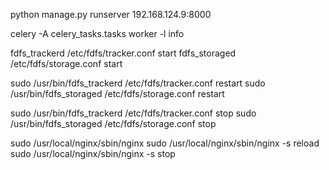 python manage.py runserver 192.168.124.9:8000

celery -A celery_tasks.tasks worker -l info


fdfs_trackerd /etc/fdfs/tracker.conf start
fdfs_storaged /etc/fdfs/storage.conf start

sudo /usr/bin/fdfs_trackerd /etc/fdfs/tracker.conf restart
sudo /usr/bin/fdfs_storaged /etc/fdfs/storage.conf restart

sudo /usr/bin/fdfs_trackerd /etc/fdfs/tracker.conf stop
sudo /usr/bin/fdfs_storaged /etc/fdfs/storage.conf stop


sudo /usr/local/nginx/sbin/nginx
sudo /usr/local/nginx/sbin/nginx -s reload
sudo /usr/local/nginx/sbin/nginx -s stop
